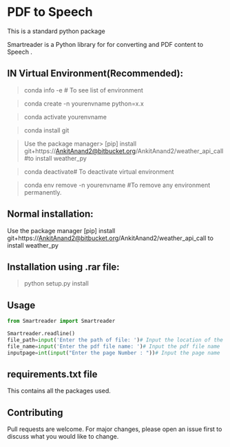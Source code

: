 # PDF to Speech

This is a standard python package 

Smartreader is a Python library for for converting and PDF content to Speech .




## IN Virtual Environment(Recommended):
>conda info -e # To see list of environment

>conda create -n yourenvname python=x.x 

>conda activate yourenvname

>conda install git

>Use the package manager> [pip] install git+https://AnkitAnand2@bitbucket.org/AnkitAnand2/weather_api_call  #to install weather_py

>conda deactivate# To deactivate virtual environment

>conda env remove -n yourenvname #To remove any environment permanently.


## Normal installation:

Use the package manager [pip] install git+https://AnkitAnand2@bitbucket.org/AnkitAnand2/weather_api_call to install weather_py

## Installation using .rar file:

>python setup.py install



## Usage

```python
from Smartreader import Smartreader

Smartreader.readline() 
file_path=input('Enter the path of file: ')# Input the location of the pdf file to read
file_name=input('Enter the pdf file name: ')# Input the pdf file name
inputpage=int(input("Enter the page Number : "))# Input the page name

```

## requirements.txt file

This contains all the packages used.


## Contributing
Pull requests are welcome. For major changes, please open an issue first to discuss what you would like to change.




